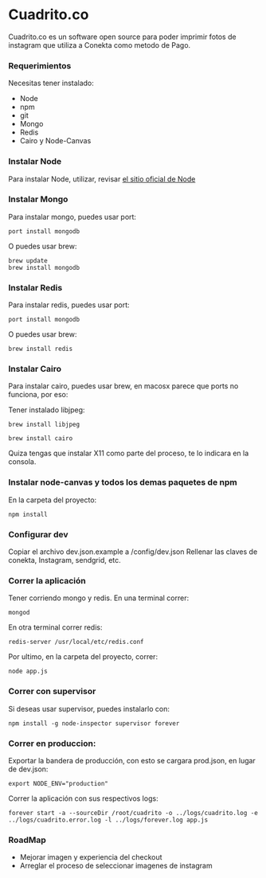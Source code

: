 # Cuadrito.co

Cuadrito.co es un software open source para poder imprimir fotos de instagram que utiliza a Conekta como metodo de Pago.

### Requerimientos

Necesitas tener instalado:

* Node
* npm
* git
* Mongo
* Redis
* Cairo y Node-Canvas

### Instalar Node

Para instalar Node, utilizar, revisar [el sitio oficial de Node](http://nodejs.org/download/)

### Instalar Mongo

Para instalar mongo, puedes usar port:

```
port install mongodb
```

O puedes usar brew:

```
brew update
brew install mongodb
```

### Instalar Redis

Para instalar redis, puedes usar port:

```
port install mongodb
```

O puedes usar brew:

```
brew install redis
```

### Instalar Cairo

Para instalar cairo, puedes usar brew, en macosx parece que ports no funciona, por eso:

Tener instalado libjpeg:

```
brew install libjpeg
```

```
brew install cairo
```

Quiza tengas que instalar X11 como parte del proceso, te lo indicara en la consola.

### Instalar node-canvas y todos los demas paquetes de npm

En la carpeta del proyecto:

```
npm install
```


### Configurar dev

Copiar el archivo dev.json.example a /config/dev.json
Rellenar las claves de conekta, Instagram, sendgrid, etc.

### Correr la aplicación

Tener corriendo mongo y redis. En una terminal correr:

```
mongod
```

En otra terminal correr redis:

```
redis-server /usr/local/etc/redis.conf
```

Por ultimo, en la carpeta del proyecto, correr:
```
node app.js
```

### Correr con supervisor

Si deseas usar supervisor, puedes instalarlo con:

```
npm install -g node-inspector supervisor forever
```

### Correr en produccion:

Exportar la bandera de producción, con esto se cargara prod.json, en lugar de dev.json:

```
export NODE_ENV="production"
```

Correr la aplicación con sus respectivos logs:

```
forever start -a --sourceDir /root/cuadrito -o ../logs/cuadrito.log -e ../logs/cuadrito.error.log -l ../logs/forever.log app.js
```

### RoadMap

* Mejorar imagen y experiencia del checkout
* Arreglar el proceso de seleccionar imagenes de instagram
